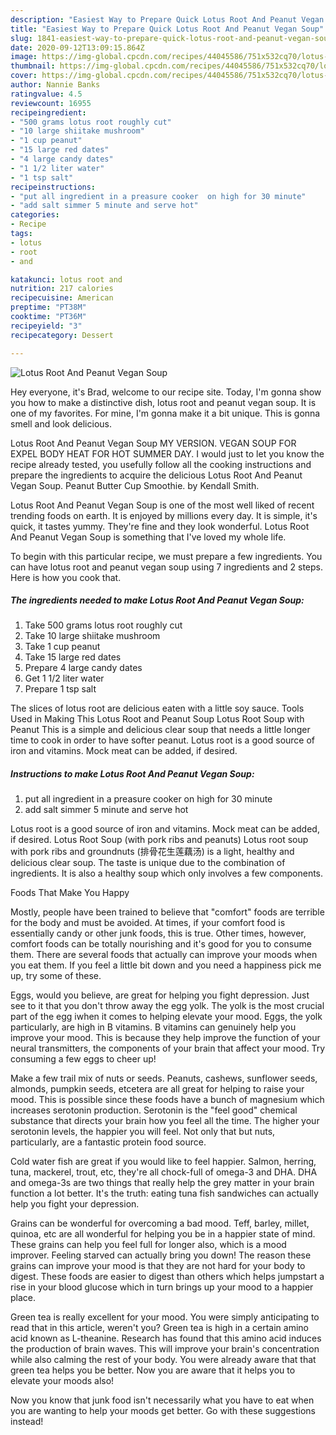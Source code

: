```yaml
---
description: "Easiest Way to Prepare Quick Lotus Root And Peanut Vegan Soup"
title: "Easiest Way to Prepare Quick Lotus Root And Peanut Vegan Soup"
slug: 1841-easiest-way-to-prepare-quick-lotus-root-and-peanut-vegan-soup
date: 2020-09-12T13:09:15.864Z
image: https://img-global.cpcdn.com/recipes/44045586/751x532cq70/lotus-root-and-peanut-vegan-soup-recipe-main-photo.jpg
thumbnail: https://img-global.cpcdn.com/recipes/44045586/751x532cq70/lotus-root-and-peanut-vegan-soup-recipe-main-photo.jpg
cover: https://img-global.cpcdn.com/recipes/44045586/751x532cq70/lotus-root-and-peanut-vegan-soup-recipe-main-photo.jpg
author: Nannie Banks
ratingvalue: 4.5
reviewcount: 16955
recipeingredient:
- "500 grams lotus root roughly cut"
- "10 large shiitake mushroom"
- "1 cup peanut"
- "15 large red dates"
- "4 large candy dates"
- "1 1/2 liter water"
- "1 tsp salt"
recipeinstructions:
- "put all ingredient in a preasure cooker  on high for 30 minute"
- "add salt simmer 5 minute and serve hot"
categories:
- Recipe
tags:
- lotus
- root
- and

katakunci: lotus root and 
nutrition: 217 calories
recipecuisine: American
preptime: "PT38M"
cooktime: "PT36M"
recipeyield: "3"
recipecategory: Dessert

---
```



![Lotus Root And Peanut Vegan Soup](https://img-global.cpcdn.com/recipes/44045586/751x532cq70/lotus-root-and-peanut-vegan-soup-recipe-main-photo.jpg)

Hey everyone, it's Brad, welcome to our recipe site. Today, I'm gonna show you how to make a distinctive dish, lotus root and peanut vegan soup. It is one of my favorites. For mine, I'm gonna make it a bit unique. This is gonna smell and look delicious.

Lotus Root And Peanut Vegan Soup MY VERSION. VEGAN SOUP FOR EXPEL BODY HEAT FOR HOT SUMMER DAY. I would just to let you know the recipe already tested, you usefully follow all the cooking instructions and prepare the ingredients to acquire the delicious Lotus Root And Peanut Vegan Soup. Peanut Butter Cup Smoothie. by Kendall Smith.

Lotus Root And Peanut Vegan Soup is one of the most well liked of recent trending foods on earth. It is enjoyed by millions every day. It is simple, it's quick, it tastes yummy. They're fine and they look wonderful. Lotus Root And Peanut Vegan Soup is something that I've loved my whole life.


To begin with this particular recipe, we must prepare a few ingredients. You can have lotus root and peanut vegan soup using 7 ingredients and 2 steps. Here is how you cook that.

<!--inarticleads1-->

##### The ingredients needed to make Lotus Root And Peanut Vegan Soup:

1. Take 500 grams lotus root roughly cut
1. Take 10 large shiitake mushroom
1. Take 1 cup peanut
1. Take 15 large red dates
1. Prepare 4 large candy dates
1. Get 1 1/2 liter water
1. Prepare 1 tsp salt


The slices of lotus root are delicious eaten with a little soy sauce. Tools Used in Making This Lotus Root and Peanut Soup Lotus Root Soup with Peanut This is a simple and delicious clear soup that needs a little longer time to cook in order to have softer peanut. Lotus root is a good source of iron and vitamins. Mock meat can be added, if desired. 

<!--inarticleads2-->

##### Instructions to make Lotus Root And Peanut Vegan Soup:

1. put all ingredient in a preasure cooker  on high for 30 minute
1. add salt simmer 5 minute and serve hot


Lotus root is a good source of iron and vitamins. Mock meat can be added, if desired. Lotus Root Soup (with pork ribs and peanuts) Lotus root soup with pork ribs and groundnuts (排骨花生莲藕汤) is a light, healthy and delicious clear soup. The taste is unique due to the combination of ingredients. It is also a healthy soup which only involves a few components. 

Foods That Make You Happy


Mostly, people have been trained to believe that "comfort" foods are terrible for the body and must be avoided. At times, if your comfort food is essentially candy or other junk foods, this is true. Other times, however, comfort foods can be totally nourishing and it's good for you to consume them. There are several foods that actually can improve your moods when you eat them. If you feel a little bit down and you need a happiness pick me up, try some of these.

Eggs, would you believe, are great for helping you fight depression. Just see to it that you don't throw away the egg yolk. The yolk is the most crucial part of the egg iwhen it comes to helping elevate your mood. Eggs, the yolk particularly, are high in B vitamins. B vitamins can genuinely help you improve your mood. This is because they help improve the function of your neural transmitters, the components of your brain that affect your mood. Try consuming a few eggs to cheer up!

Make a few trail mix of nuts or seeds. Peanuts, cashews, sunflower seeds, almonds, pumpkin seeds, etcetera are all great for helping to raise your mood. This is possible since these foods have a bunch of magnesium which increases serotonin production. Serotonin is the "feel good" chemical substance that directs your brain how you feel all the time. The higher your serotonin levels, the happier you will feel. Not only that but nuts, particularly, are a fantastic protein food source.

Cold water fish are great if you would like to feel happier. Salmon, herring, tuna, mackerel, trout, etc, they're all chock-full of omega-3 and DHA. DHA and omega-3s are two things that really help the grey matter in your brain function a lot better. It's the truth: eating tuna fish sandwiches can actually help you fight your depression. 

Grains can be wonderful for overcoming a bad mood. Teff, barley, millet, quinoa, etc are all wonderful for helping you be in a happier state of mind. These grains can help you feel full for longer also, which is a mood improver. Feeling starved can actually bring you down! The reason these grains can improve your mood is that they are not hard for your body to digest. These foods are easier to digest than others which helps jumpstart a rise in your blood glucose which in turn brings up your mood to a happier place.

Green tea is really excellent for your mood. You were simply anticipating to read that in this article, weren't you? Green tea is high in a certain amino acid known as L-theanine. Research has found that this amino acid induces the production of brain waves. This will improve your brain's concentration while also calming the rest of your body. You were already aware that that green tea helps you be better. Now you are aware that it helps you to elevate your moods also!

Now you know that junk food isn't necessarily what you have to eat when you are wanting to help your moods get better. Go  with  these suggestions  instead!

